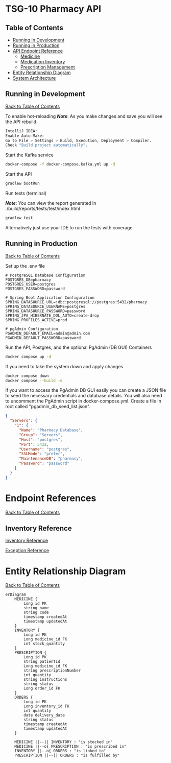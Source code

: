 # TSG-10 Pharmacy API


## Table of Contents
- [Running in Development](#running-in-development)
- [Running in Production](#running-in-production)
- [API Endpoint Reference](#endpoint-reference)
  - [Medicine](#medicine-api---view-the-medicine-api-reference-file)
  - [Medication Inventory](#medication-inventory-api)
  - [Prescription Management](#prescription-management-api)
- [Entity Relationship Diagram](#entity-relationship-diagram)
- [System Architecture](#system-architecture)


## Running in Development
[Back to Table of Contents](#table-of-contents)

To enable hot-reloading
***Note***: As you make changes and save you will see the API rebuild.
```bash
IntelliJ IDEA:
Enable Auto-Make:
Go to File > Settings > Build, Execution, Deployment > Compiler.
Check "Build project automatically".
```
Start the Kafka service
```bash
docker-compose -f docker-compose.kafka.yml up -d
```

Start the API
```bash
gradlew bootRun
```

Run tests (terminal)

***Note***: You can view the report generated in ./build/reports/tests/test/index.html
```bash
gradlew test
```
Alternatively just use your IDE to run the tests with coverage.

## Running in Production
[Back to Table of Contents](#table-of-contents)

Set up the .env file
```dotenv
# PostgreSQL Database Configuration
POSTGRES_DB=pharmacy
POSTGRES_USER=postgres
POSTGRES_PASSWORD=password

# Spring Boot Application Configuration
SPRING_DATASOURCE_URL=jdbc:postgresql://postgres:5432/pharmacy
SPRING_DATASOURCE_USERNAME=postgres
SPRING_DATASOURCE_PASSWORD=password
SPRING_JPA_HIBERNATE_DDL_AUTO=create-drop
SPRING_PROFILES_ACTIVE=prod

# pgAdmin Configuration
PGADMIN_DEFAULT_EMAIL=admin@admin.com
PGADMIN_DEFAULT_PASSWORD=password

```
Run the API, Postgres, and the optional PgAdmin (DB GUI) Containers
```bash
docker compose up -d
```
If you need to take the system down and apply changes
```bash
docker compose down
docker compose --build -d
```

If you want to access the PgAdmin DB GUI easily you can create a JSON file to seed the necessary credentials and database details. You will also need to uncomment the PgAdmin script in docker-compose.yml.
Create a file in root called "pgadmin_db_seed_list.json".
```json
{
  "Servers": {
    "1": {
      "Name": "Pharmacy Database",
      "Group": "Servers",
      "Host": "postgres",
      "Port": 5432,
      "Username": "postgres",
      "SSLMode": "prefer",
      "MaintenanceDB": "pharmacy",
      "Password": "password"
    }
  }
}
```


# Endpoint References
[Back to Table of Contents](#table-of-contents)

## Inventory Reference
[Inventory Reference](./ApiReference/InventoryReference.md)

[Exception Reference](./ApiReference/ExceptionReference.md)


# Entity Relationship Diagram
[Back to Table of Contents](#table-of-contents)
```mermaid
erDiagram
    MEDICINE {
        Long id PK
        string name
        string code
        timestamp createdAt
        timestamp updatedAt
    }
    INVENTORY {
        Long id PK
        Long medicine_id FK
        int stock_quantity
    }
    PRESCRIPTION {
        Long id PK
        string patientId
        Long medicine_id FK
        string prescriptionNumber
        int quantity
        string instructions
        string status
        Long order_id FK
    }
    ORDERS {
        Long id PK
        Long inventory_id FK
        int quantity
        date delivery_date
        string status
        timestamp createdAt
        timestamp updatedAt
    }

    MEDICINE ||--|| INVENTORY : "is stocked in"
    MEDICINE ||--o{ PRESCRIPTION : "is prescribed in"
    INVENTORY ||--o{ ORDERS : "is linked to"
    PRESCRIPTION ||--|| ORDERS : "is fulfilled by"
```

